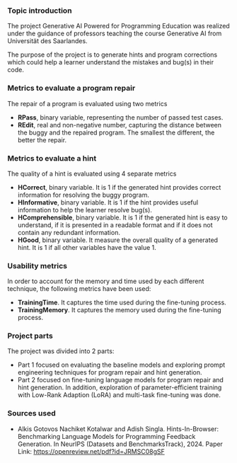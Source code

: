 ### Topic introduction

The project Generative AI Powered for Programming Education was realized under the guidance of professors teaching the course Generative AI from Universit&auml;t des Saarlandes.

The purpose of the project is to generate hints and program corrections which could help a learner understand the mistakes and bug(s) in their code. 

### Metrics to evaluate a program repair

The repair of a program is evaluated using two metrics
- **RPass**, binary variable, representing the number of passed test cases.
- **REdit**, real and non-negative number, capturing the distance between the buggy and the repaired program. The smallest the different, the better the repair.

### Metrics to evaluate a hint

The quality of a hint is evaluated using 4 separate metrics
- **HCorrect**, binary variable. It is 1 if the generated hint provides correct information for resolving the buggy program.
- **HInformative**, binary variable. It is 1 if the hint provides useful information to help the learner resolve bug(s).
- **HComprehensible**, binary variable. It is 1 if the generated hint is easy to understand, if it is presented in a readable format and if it does not contain any redundant information.
- **HGood**, binary variable. It measure the overall quality of a generated hint. It is 1 if all other variables have the value 1. 

### Usability metrics

In order to account for the memory and time used by each different technique, the following metrics have been used:
- **TrainingTime**. It captures the time used during the fine-tuning process. 
- **TrainingMemory**. It captures the memory used during the fine-tuning process. 

### Project parts

The project was divided into 2 parts:
- Part 1 focused on evaluating the baseline models and exploring prompt engineering techniques for program repair and hint generation.
- Part 2 focused on fine-tuning language models for program repair and hint generation. In addition, exploration of parameter-efficient training with Low-Rank Adaption (LoRA) and multi-task fine-tuning was done.  

### Sources used

- Alkis Gotovos Nachiket Kotalwar and Adish Singla. Hints-In-Browser: Benchmarking Language
Models for Programming Feedback Generation. In NeurIPS (Datasets and BenchmarksTrack), 2024. Paper Link: https://openreview.net/pdf?id=JRMSC08gSF